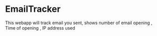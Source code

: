 # EmailTracker

This webapp will track email you sent,  shows number of email opening , Time of opening , IP address used
